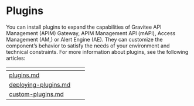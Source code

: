 # Plugins

You can install plugins to expand the capabilities of Gravitee API Management (APIM) Gateway, APIM Management API (mAPI), Access Management (AM,) or Alert Engine (AE). They can customize the component’s behavior to satisfy the needs of your environment and technical constraints. For more information about plugins, see the following articles:&#x20;

<table data-view="cards"><thead><tr><th data-type="content-ref"></th><th></th><th></th></tr></thead><tbody><tr><td><a href="plugins.md">plugins.md</a></td><td></td><td></td></tr><tr><td><a href="deploying-plugins.md">deploying-plugins.md</a></td><td></td><td></td></tr><tr><td><a href="custom-plugins.md">custom-plugins.md</a></td><td></td><td></td></tr></tbody></table>

